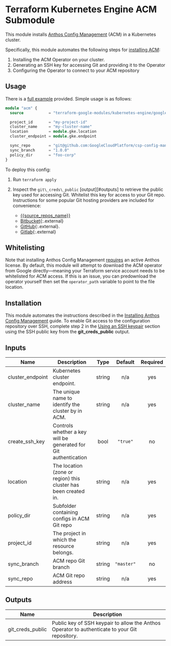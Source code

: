 # Terraform Kubernetes Engine ACM Submodule

This module installs [Anthos Config Management](https://cloud.google.com/anthos-config-management/docs/) (ACM) in a Kubernetes cluster.

Specifically, this module automates the following steps for [installing ACM](https://cloud.google.com/anthos-config-management/docs/how-to/installing):
1. Installing the ACM Operator on your cluster.
2. Generating an SSH key for accessing Git and providing it to the Operator
3. Configuring the Operator to connect to your ACM repository

## Usage

There is a [full example](../../examples/simple_zonal) provided. Simple usage is as follows:

```tf
module "acm" {
  source           = "terraform-google-modules/kubernetes-engine/google//modules/acm"

  project_id       = "my-project-id"
  cluster_name     = "my-cluster-name"
  location         = module.gke.location
  cluster_endpoint = module.gke.endpoint

  sync_repo        = "git@github.com:GoogleCloudPlatform/csp-config-management.git"
  sync_branch      = "1.0.0"
  policy_dir       = "foo-corp"
}
```

To deploy this config:
1. Run `terraform apply`
2. Inspect the `git\_creds\_public` [output][#outputs] to retrieve the public key used for accessing Git. Whitelist this key for access to your Git repo. Instructions for some popular Git hosting providers are included for convenience:

   * [{{source_repos_name}}](/source-repositories/docs/authentication#ssh)
   * [Bitbucket](https://confluence.atlassian.com/bitbucket/set-up-an-ssh-key-728138079.html){:.external}
   * [GitHub](https://help.github.com/articles/adding-a-new-ssh-key-to-your-github-account/){:.external}.
   * [Gitlab](https://docs.gitlab.com/ee/ssh/){:.external}
 
## Whitelisting
Note that installing Anthos Config Management [requires](https://cloud.google.com/anthos-config-management/docs/how-to/installing#local_environment) an active Anthos license.
By default, this module will attempt to download the ACM operator from Google directly—meaning your Terraform service account needs to be whitelisted for ACM access. If this is an issue, you can predownload the operator yourself then set the `operator_path` variable to point to the file location.

## Installation

This module automates the instructions described in the [Installing Anthos Config Management](https://cloud.google.com/anthos-config-management/docs/how-to/installing) guide.
To enable Git access to the configuration repository over SSH, complete step 2 in the [Using an SSH keypair](https://cloud.google.com/anthos-config-management/docs/how-to/installing#git-creds-ssh) section using the SSH public key from the **git\_creds\_public** output.

 <!-- BEGINNING OF PRE-COMMIT-TERRAFORM DOCS HOOK -->
## Inputs

| Name | Description | Type | Default | Required |
|------|-------------|:----:|:-----:|:-----:|
| cluster\_endpoint | Kubernetes cluster endpoint. | string | n/a | yes |
| cluster\_name | The unique name to identify the cluster by in ACM. | string | n/a | yes |
| create\_ssh\_key | Controls whether a key will be generated for Git authentication | bool | `"true"` | no |
| location | The location (zone or region) this cluster has been created in. | string | n/a | yes |
| policy\_dir | Subfolder containing configs in ACM Git repo | string | n/a | yes |
| project\_id | The project in which the resource belongs. | string | n/a | yes |
| sync\_branch | ACM repo Git branch | string | `"master"` | no |
| sync\_repo | ACM Git repo address | string | n/a | yes |

## Outputs

| Name | Description |
|------|-------------|
| git\_creds\_public | Public key of SSH keypair to allow the Anthos Operator to authenticate to your Git repository. |

 <!-- END OF PRE-COMMIT-TERRAFORM DOCS HOOK -->

